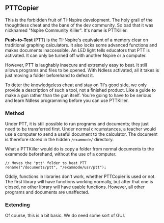 ## PTTCopier

This is the forbidden fruit of TI-Nspire development. The holy grail of the thoughtless cheat and the bane of the dev community. So bad that it was nicknamed "Nspire Community Killer". It's name is PTTKiller.

**Push-to-Test** (PTT) is the TI-Nspire's equivalent of a memory clear on traditional graphing calculators. It also locks some advanced functions and makes documents inaccessible. An LED light tells educators that PTT is activated. It can only be turned off with another Nspire or a computer.

However, PTT is laughably insecure and extremely easy to beat. It still allows programs and files to be opened. With Ndless activated, all it takes is just moving a folder beforehand to defeat it.

To deter the knowledgeless cheat and stay on TI's good side, we only provide a description of such a tool, not a finished product. Like a guide to make a gun rather than the gun itself. You're going to have to be serious and learn Ndless programming before you can use PTTKiller.

### Method

Under PTT, it is still possible to run programs and documents; they just need to be transferred first. Under normal circumstances, a teacher would use a computer to send a useful document to the calculator. The document is therefore stored in the hidden `/exammode/` directory.

What a PTTKiller would do is copy a folder from normal documents to the exammode beforehand, without the use of a computer.

    // Moves the "ptt" folder to beat PTT
    rename("/documents/ptt", "/exammode/usr/ptt");

Oddly, functions in libraries don't work, whether PTTCopier is used or not. The first library will have functions working normally, but after that one is closed, no other library will have usable functions. However, all other programs and documents are unaffected.

### Extending

Of course, this is a bit basic. We do need some sort of GUI.
